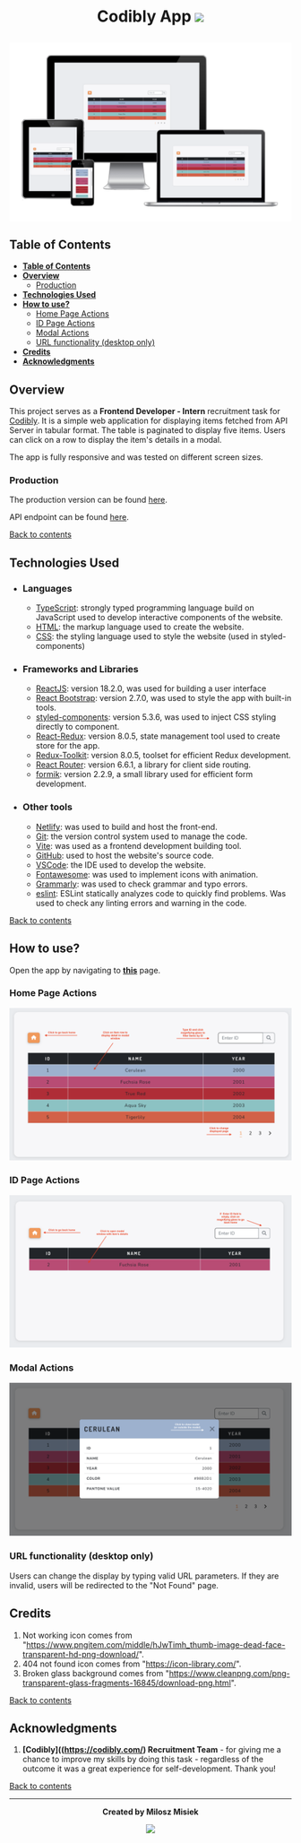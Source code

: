# <div align='center'> Codibly App <img src="https://codibly.com/wp-content/uploads/2020/07/cropped-favi-cdlb-35x35.png"/></div><!-- omit in toc -->

## <img align="center" src="./src/assets/documentation/am-i-responsive.png" alt="Codibly App Am I Responsive" style="max-width='100%'"> <!-- omit in toc -->

## **Table of Contents**

- [**Table of Contents**](#table-of-contents)
- [**Overview**](#overview)
  - [Production](#production)
- [**Technologies Used**](#technologies-used)
- [**How to use?**](#how-to-use)
  - [Home Page Actions](#home-page-actions)
  - [ID Page Actions](#id-page-actions)
  - [Modal Actions](#modal-actions)
  - [URL functionality (desktop only)](#url-functionality-desktop-only)
- [**Credits**](#credits)
- [**Acknowledgments**](#acknowledgments)

## **Overview**

This project serves as a **Frontend Developer - Intern** recruitment task for [Codibly](https://codibly.com/). It is a simple web application for displaying items fetched from API Server in tabular format. The table is paginated to display five items. Users can click on a row to display the item's details in a modal.

The app is fully responsive and was tested on different screen sizes.

### Production

The production version can be found [here](https://main--benevolent-toffee-0f7aae.netlify.app/).

API endpoint can be found [here](https://reqres.in/api/products/).

[Back to contents](#table-of-contents)

## **Technologies Used**

- ### Languages

  - [TypeScript](https://www.typescriptlang.org/): strongly typed programming language build on JavaScript used to develop interactive components of the website.
  - [HTML](https://developer.mozilla.org/en-US/docs/Web/HTML): the markup language used to create the website.
  - [CSS](https://developer.mozilla.org/en-US/docs/Web/css): the styling language used to style the website (used in styled-components)

- ### Frameworks and Libraries

  - [ReactJS](https://reactjs.org/): version 18.2.0, was used for building a user interface
  - [React Bootstrap](https://react-bootstrap-v4.netlify.app/): version 2.7.0, was used to style the app with built-in tools.
  - [styled-components](https://styled-components.com/): version 5.3.6, was used to inject CSS styling directly to component.
  - [React-Redux](https://react-redux.js.org/): version 8.0.5, state management tool used to create store for the app.
  - [Redux-Toolkit](https://redux-toolkit.js.org/): version 8.0.5, toolset for efficient Redux development.
  - [React Router](https://reactrouter.com/en/main): version 6.6.1, a library for client side routing.
  - [formik](https://formik.org/): version 2.2.9, a small library used for efficient form development.

- ### Other tools

  - [Netlify](https://www.netlify.com/): was used to build and host the front-end.
  - [Git](https://git-scm.com/): the version control system used to manage the code.
  - [Vite](https://vitejs.dev/): was used as a frontend development building tool.
  - [GitHub](https://github.com/): used to host the website's source code.
  - [VSCode](https://code.visualstudio.com/): the IDE used to develop the website.
  - [Fontawesome](https://fontawesome.com/): was used to implement icons with animation.
  - [Grammarly](https://www.grammarly.com/): was used to check grammar and typo errors.
  - [eslint](https://eslint.org/): ESLint statically analyzes code to quickly find problems. Was used to check any linting errors and warning in the code.

[Back to contents](#table-of-contents)

## **How to use?**

Open the app by navigating to **[this](https://main--benevolent-toffee-0f7aae.netlify.app/)** page.

### Home Page Actions

![Home Actions](src/assets/documentation/home-page.png)

### ID Page Actions

![ID Page Actions](src/assets/documentation/id-page.png)

### Modal Actions

![Modal Actions](src/assets/documentation/modal.png)

### URL functionality (desktop only)

Users can change the display by typing valid URL parameters. If they are invalid, users will be redirected to the "Not Found" page.

## **Credits**

1. Not working icon comes from "https://www.pngitem.com/middle/hJwTimh_thumb-image-dead-face-transparent-hd-png-download/".
2. 404 not found icon comes from "https://icon-library.com/".
3. Broken glass background comes from "https://www.cleanpng.com/png-transparent-glass-fragments-16845/download-png.html".

[Back to contents](#table-of-contents)

## **Acknowledgments**

1. **[Codibly]((<https://codibly.com/>) Recruitment Team** - for giving me a chance to improve my skills by doing this task - regardless of the outcome it was a great experience for self-development. Thank you!

[Back to contents](#table-of-contents)

---
**<div align='center'>Created by Milosz Misiek</div>**
<div align='center'>
    <a href="https://www.linkedin.com/in/milosz-misiek/" target="_blank">
        <img src="https://img.shields.io/badge/LinkedIn-0077B5?style=for-the-badge&logo=linkedin&logoColor=white" />
    </a>
</div>
